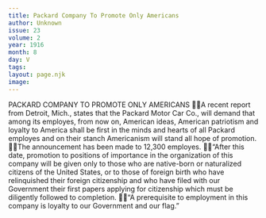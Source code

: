 ```yaml
---
title: Packard Company To Promote Only Americans
author: Unknown
issue: 23
volume: 2
year: 1916
month: 8
day: V
tags:
layout: page.njk
image:
---
```

PACKARD COMPANY TO PROMOTE ONLY AMERICANS A recent report from Detroit, Mich., states that the Packard Motor Car Co., will demand that among its employes, from now on, American ideas, American patriotism and loyalty to America shall be first in the minds and hearts of all Packard employes and on their stanch Americanism will stand all hope of promotion. The announcement has been made to 12,300 employes. “After this date, promotion to positions of importance in the organization of this company will be given only to those who are native-born or naturalized citizens of the United States, or to those of foreign birth who have relinquished their foreign citizenship and who have filed with our Government their first papers applying for citizenship which must be diligently followed to completion. “A prerequisite to employment in this company is loyalty to our Government and our flag.”
